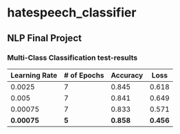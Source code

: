# hatespeech_classifier

## NLP Final Project

### Multi-Class Classification test-results

| Learning Rate | # of Epochs   | Accuracy     | Loss      |
|---------------|---------------|--------------|-----------|
| 0.0025        | 7             | 0.845        | 0.618     |
| 0.005         | 7             | 0.841        | 0.649     |
| 0.00075       | 7             | 0.833        | 0.571     |
| **0.00075**   | **5**         | **0.858**    | **0.456** |